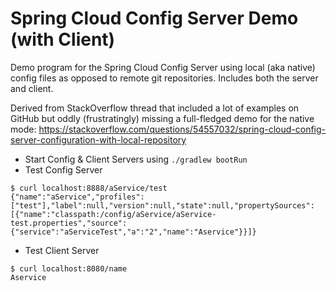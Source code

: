 # Spring Cloud Config Server Demo (with Client)
Demo program for the Spring Cloud Config Server using local (aka native) config files as opposed to remote git repositories. Includes both the server and client.

Derived from StackOverflow thread that included a lot of examples on GitHub but oddly (frustratingly) missing a full-fledged demo for the native mode: https://stackoverflow.com/questions/54557032/spring-cloud-config-server-configuration-with-local-repository

* Start Config & Client Servers using `./gradlew bootRun`
* Test Config Server
```
$ curl localhost:8888/aService/test
{"name":"aService","profiles":["test"],"label":null,"version":null,"state":null,"propertySources":[{"name":"classpath:/config/aService/aService-test.properties","source":{"service":"aServiceTest","a":"2","name":"Aservice"}}]}
```
* Test Client Server
```
$ curl localhost:8080/name
Aservice
```
